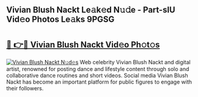 ## Vivian Blush Nackt Le𝚊k𝚎d N𝚞𝚍e - Part-slU Vid𝚎o Photos Le𝚊ks 9PGSG

# <h2><a href="http://fb7c78.evod.top/?m=Vivian+Blush+Nackt">🔗 👉🔴 Vivian Blush Nackt Vid𝚎o Ph𝚘t𝚘s</a></h2>

[![Vivian Blush Nackt N𝚞d𝚎s](https://i.imgur.com/8V9OHl7.gif)](http://fb7c78.evod.top/?m=Vivian+Blush+Nackt)
Web celebrity Vivian Blush Nackt and digital artist, renowned for posting dance and lifestyle content through solo and collaborative dance routines and short videos. Social media Vivian Blush Nackt has become an important platform for public figures to engage with their followers. 
